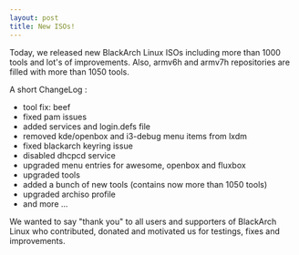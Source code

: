 ```yaml
---
layout: post
title: New ISOs!
---
```


Today, we released new BlackArch Linux ISOs including more than 1000 tools and lot's of improvements. Also, armv6h and armv7h repositories are filled with more than 1050 tools.



A short ChangeLog :

* tool fix: beef
* fixed pam issues
* added services and login.defs file
* removed kde/openbox and i3-debug menu items from lxdm
* fixed blackarch keyring issue
* disabled dhcpcd service
* upgraded menu entries for awesome, openbox and fluxbox
* upgraded tools
* added a bunch of new tools (contains now more than 1050 tools)
* upgraded archiso profile
* and more ...


We wanted to say "thank you" to all users and supporters of BlackArch Linux who contributed, donated and motivated us for testings, fixes and improvements.